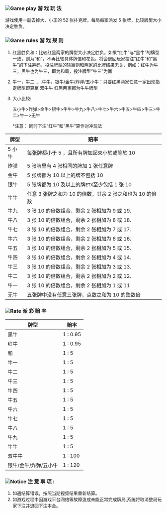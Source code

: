 ### ![Game play](https://images.staticfile.cc/statics/live_pc/icon/sys/noti.png) 游 戏 玩 法

游戏使用一副去掉大、小王的 52 张扑克牌，每局每家派发 5 张牌，比较牌型大小决定胜负。

### ![Game rules](https://images.staticfile.cc/statics/live_pc/icon/sys/help.png) 游 戏 规 则

1. 红黑胜负和：比较红黑两家的牌型大小决定胜负，如果“红牛”与“黑牛”的牌型一致，则为“和”，不再比较具体牌值和花色，将会退回玩家投注“红牛”和“黑牛”的下注筹码，投注牌型的输赢则和两家的比牌结果无关，例如：红牛为牛三，黑牛也为牛三，即为和局，投注牌型“牛三”为赢
2. 牛一，牛二……牛牛，银牛/金牛/炸弹/五小牛：只要红黑两家任意一家出现指定牌型即算赢
   双牛牛 红黑两家都为牛牛牌型
3. 大小比较:

   五小牛>炸弹>金牛>银牛>牛牛>牛九>牛八>牛七>牛六>牛五>牛四>牛三>牛二>牛一>无牛

   \*注意：
   同时下注“红牛”和“黑牛”算作对冲玩法

| 牌型   | 赔率                                                     |
| ------ | -------------------------------------------------------- |
| 5 小牛 | 每张牌都小于 5 ，且所有牌加起來小於或等於 10             |
| 炸弹   | 5 张牌里有 4 张相同的牌加 1 张任意牌                     |
| 金牛   | 5 张牌都为 10 以上的牌不包括 10                          |
| 银牛   | 5 张牌都为 10 及以上的牌`ETX`至少包括 1 张 10            |
| 牛牛   | 任意 3 张牌之和为 10 的倍数，其余 2 张之和也为 10 的倍数 |
| 牛九   | 3 张 10 的倍数组合，剩余 2 张相加为 9 或 19.             |
| 牛八   | 3 张 10 的倍数组合，剩余 2 张相加为 8 或 18.             |
| 牛七   | 3 张 10 的倍数组合，剩余 2 张相加为 7 或 17.             |  |
| 牛六   | 3 张 10 的倍数组合，剩余 2 张相加为 6 或 16.             |  |
| 牛五   | 3 张 10 的倍数组合，剩余 2 张相加为 5 或 15.             |  |
| 牛四   | 3 张 10 的倍数组合，剩余 2 张相加为 4 或 14.             |  |
| 牛三   | 3 张 10 的倍数组合，剩余 2 张相加为 3 或 13.             |  |
| 牛二   | 3 张 10 的倍数组合，剩余 2 张相加为 2 或 12.             |  |
| 牛一   | 3 张 10 的倍数组合，剩余 2 张相加为 1 或 11              |  |
| 无牛   | 五张牌中没有任意三张牌，点数之和为 10 的整数倍           |

### ![Rate](https://images.staticfile.cc/statics/live_pc/icon/sys/money.png) 派 彩 赔 率

| 牌型                  | 赔率     |
| --------------------- | -------- |
| 黑牛                  | 1 : 0.95 |
| 红牛                  | 1 : 0.95 |
| 和                    | 1 : 5    |
| 牛一                  | 1 : 5    |
| 牛二                  | 1 : 5    |
| 牛三                  | 1 : 5    |
| 牛四                  | 1 : 5    |
| 牛五                  | 1 : 5    |
| 牛六                  | 1 : 5    |
| 牛七                  | 1 : 5    |
| 牛八                  | 1 : 5    |
| 牛九                  | 1 : 5    |
| 牛牛                  | 1 : 5    |
| 双牛牛                | 1 : 100  |
| 银牛/金牛/炸弹/五小牛 | 1 : 120  |

### ![Notice](https://images.staticfile.cc/statics/live_pc/icon/sys/notic.png) 注 意 事 项 :

1. 如遇结算错误，按照当期视频结果重新结算。
2. 如游戏过程中因游戏平台网络等故障造成未能正常完成牌局,系统将取消整局玩家下注并退回下注本金。
